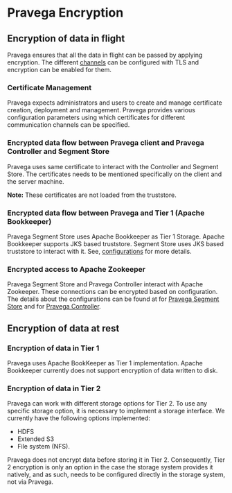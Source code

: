 <!--
Copyright Pravega Authors.

Licensed under the Apache License, Version 2.0 (the "License");
you may not use this file except in compliance with the License.
You may obtain a copy of the License at

    http://www.apache.org/licenses/LICENSE-2.0

Unless required by applicable law or agreed to in writing, software
distributed under the License is distributed on an "AS IS" BASIS,
WITHOUT WARRANTIES OR CONDITIONS OF ANY KIND, either express or implied.
See the License for the specific language governing permissions and
limitations under the License.
-->
# Pravega Encryption

## Encryption of data in flight
Pravega ensures that all the data in flight can be passed by applying encryption.
The different [channels](https://github.com/pravega/pravega/wiki/PDP-23:-Pravega-security----encryption-and-Role-Based-Access-Control#b-encryption-of-data-in-flight-over-network-and-in-tier-1)
can be configured with TLS and encryption can be enabled for them.

### Certificate Management
Pravega expects administrators and users to create and manage certificate creation, deployment and management.
Pravega provides various configuration parameters using which certificates for different communication channels can be specified.

### Encrypted data flow between Pravega client and Pravega Controller and Segment Store
Pravega uses same certificate to interact with the Controller and Segment Store. The certificates needs to be mentioned specifically on the client and the server machine.

**Note:** These certificates are not loaded from the truststore.

### Encrypted data flow between Pravega and Tier 1 (Apache Bookkeeper)
Pravega Segment Store uses Apache Bookkeeper as Tier 1 Storage. Apache Bookkeeper supports JKS based truststore. Segment Store uses JKS based truststore to interact with it. See, [configurations](pravega-security-configurations.md#pravega-segment-store) for more details.

### Encrypted access to Apache Zookeeper
Pravega Segment Store and Pravega Controller interact with Apache Zookeeper. These connections can be encrypted based on configuration.
The details about the configurations can be found at for [Pravega Segment Store](pravega-security-configurations.md#pravega-segment-store) and for [Pravega Controller](pravega-security-configurations.md#pravega-controller).

## Encryption of data at rest
### Encryption of data in Tier 1
Pravega uses Apache BookKeeper as Tier 1 implementation. Apache Bookkeeper currently does not support encryption of data written to disk.

### Encryption of data in Tier 2
Pravega can work with different storage options for Tier 2. To use any specific storage option, it is necessary to implement a storage interface. We currently have the following options implemented:

 - HDFS
 - Extended S3
 - File system (NFS).

Pravega does not encrypt data before storing it in Tier 2. Consequently, Tier 2 encryption is only an option in the case the storage system provides it natively, and as such, needs to be configured directly in the storage system, not via Pravega.
